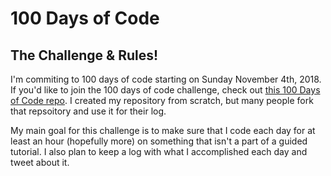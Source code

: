 # 100 Days of Code

## The Challenge & Rules!

I'm commiting to 100 days of code starting on Sunday November 4th, 2018. If you'd like to join the 100 days of code challenge, 
check out [this 100 Days of Code repo](https://github.com/kallaway/100-days-of-code). I created my repository from scratch, but
many people fork that repsoitory and use it for their log.

My main goal for this challenge is to make sure that I code each day for at least an hour (hopefully more) on something 
that isn't a part of a guided tutorial. I also plan to keep a log with what I accomplished each day and tweet about it.
